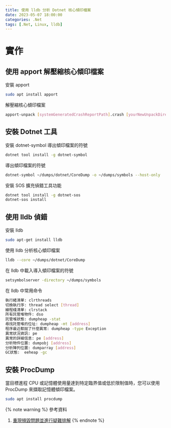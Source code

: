```yaml
---
title: 使用 lldb 分析 Dotnet 核心傾印檔案
date: 2023-05-07 18:00:00
categories: .Net
tags: [.Net, Linux, lldb]
---
```


# 實作

## 使用 apport 解壓縮核心傾印檔案

安裝 apport
```bash
sudo apt install apport
```

解壓縮核心傾印檔案
```bash
apport-unpack [systemGeneratedCrashReportPath].crash [yourNewUnpackDirectoryHere]
```

<!--more-->

<!-- cd [yourNewUnpackDirectoryHere]/
sudo apt install gdb
gdb `cat ExecutablePath` CoreDump
堆疊: bt full
顯示一些特定的資訊: info
中斷點: b
印出程式碼: list ( l )
顯示正在執行的程式:info frame 0
對執行中的程式以進行除錯: attach PID
在拋出的異常上設置斷點: catch throw
印出變數內容: print *(long**)0x7fffffffdc98
檢查點: watch *(long**)0x7fffffffdc98
反向調試: reverse-stepi -->

<!-- export PATH="$PATH:/root/.dotnet/tools" -->

<!-- dotnet tool install -g dotnet-dump
dotnet-dump ps
dotnet-dump collect --process-id 1902 -->

## 安裝 Dotnet 工具

安裝 dotnet-symbol 導出傾印檔案的符號
```bash
dotnet tool install -g dotnet-symbol
```

導出傾印檔案的符號
```bash
dotnet-symbol ~/dumps/dotnet/CoreDump -o ~/dumps/symbols --host-only
```

安裝 SOS 擴充偵錯工具功能
```bash
dotnet tool install -g dotnet-sos
dotnet-sos install
```

## 使用 lldb 偵錯

安裝 lldb
```bash
sudo apt-get install lldb
```

使用 lldb 分析核心傾印檔案
```bash
lldb --core ~/dumps/dotnet/CoreDump
```

在 lldb 中載入導入傾印檔案的符號
```bash
setsymbolserver -directory ~/dumps/symbols
```

在 lldb 中常用命令
```bash
執行緒清單: clrthreads
切換執行序: thread select [thread]
線程棧清單: clrstack
所有託管堆物件: dso
託管堆狀態: dumpheap -stat
尋找託管堆的位址: dumpheap -mt [address]
程序最近都拋了什麼異常: dumpheap -type Exception
異常狀況資訊: pe
異常的詳細信息: pe [address]
分析物件位置: dumpobj [address]
分析陣列位置: dumparray [address]
GC狀態:  eeheap -gc
```

## 安裝 ProcDump

當目標進程 CPU 或記憶體使用量達到特定臨界值或低於限制值時，您可以使用 ProcDump 來擷取記憶體傾印檔案。
```bash
sudo apt install procdump
```

{% note warning %}
參考資料
1. [重現損毀問題並進行疑難排解](https://learn.microsoft.com/zh-tw/troubleshoot/developer/webapps/aspnetcore/practice-troubleshoot-linux/lab-1-1-reproduce-troubleshoot)
{% endnote %}